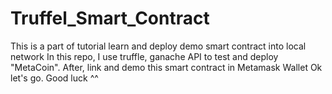 # Truffel_Smart_Contract
This is a part of tutorial learn and deploy demo smart contract into local network
In this repo, I use truffle, ganache API to test and deploy "MetaCoin". After, link and demo this smart contract in Metamask Wallet
Ok let's go. Good luck ^^
